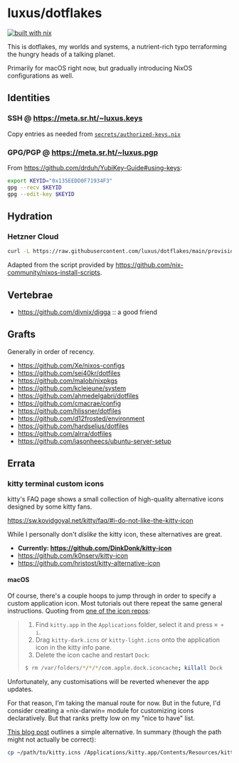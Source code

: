 # luxus/dotflakes

[![built with nix](https://builtwithnix.org/badge.svg)](https://builtwithnix.org)

This is dotflakes, my worlds and systems, a nutrient-rich typo terraforming
the hungry heads of a talking planet.

Primarily for macOS right now, but gradually introducing NixOS
configurations as well.

## Identities

### SSH @ <https://meta.sr.ht/~luxus.keys>

Copy entries as needed from [`secrets/authorized-keys.nix`](./secrets/secrets.nix)

### GPG/PGP @ <https://meta.sr.ht/~luxus.pgp>

From https://github.com/drduh/YubiKey-Guide#using-keys:

```sh
export KEYID="0x135EEDD0F71934F3"
gpg --recv $KEYID
gpg --edit-key $KEYID
```

## Hydration

### Hetzner Cloud

```sh
curl -L https://raw.githubusercontent.com/luxus/dotflakes/main/provision/bin/nixos-install-hetzner-cloud.sh | sudo bash
```

Adapted from the script provided by https://github.com/nix-community/nixos-install-scripts.

## Vertebrae

- https://github.com/divnix/digga :: a good friend

## Grafts

Generally in order of recency.

- https://github.com/Xe/nixos-configs
- https://github.com/sei40kr/dotfiles
- https://github.com/malob/nixpkgs
- https://github.com/kclejeune/system
- https://github.com/ahmedelgabri/dotfiles
- https://github.com/cmacrae/config
- https://github.com/hlissner/dotfiles
- https://github.com/d12frosted/environment
- https://github.com/hardselius/dotfiles
- https://github.com/alrra/dotfiles
- https://github.com/jasonheecs/ubuntu-server-setup

## Errata

### kitty terminal custom icons

kitty's FAQ page shows a small collection of high-quality alternative icons designed by some kitty fans.

<https://sw.kovidgoyal.net/kitty/faq/#i-do-not-like-the-kitty-icon>

While I personally don't _dislike_ the kitty icon, these alternatives are great.

- **Currently: <https://github.com/DinkDonk/kitty-icon>**
- <https://github.com/k0nserv/kitty-icon>
- <https://github.com/hristost/kitty-alternative-icon>

#### macOS

Of course, there's a couple hoops to jump through in order to specify a custom application icon. Most tutorials out there repeat the same general instructions. Quoting from [one of the icon repos](https://github.com/DinkDonk/kitty-icon):

> 1. Find `kitty.app` in the `Applications` folder, select it and press `⌘ + i`.
> 2. Drag `kitty-dark.icns` or `kitty-light.icns` onto the application icon in the kitty info pane.
> 3. Delete the icon cache and restart `Dock`:
>
> ```sh
> $ rm /var/folders/*/*/*/com.apple.dock.iconcache; killall Dock
> ```

Unfortunately, any customisations will be reverted whenever the app updates.

For that reason, I'm taking the manual route for now. But in the future, I'd consider creating a =nix-darwin= module for customizing icons declaratively. But that ranks pretty low on my "nice to have" list.

[This blog post](https://www.sethvargo.com/replace-icons-osx/) outlines a simple alternative. In summary (though the path might not actually be correct):

```sh
cp ~/path/to/kitty.icns /Applications/kitty.app/Contents/Resources/kitty.icns
```
